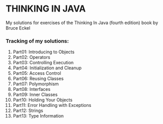 # THINKING IN JAVA
 My solutions for exercises of the Thinking In Java (fourth edition) book by Bruce Eckel
### Tracking of my solutions:
1. Part01: Introducing to Objects
2. Part02: Operators
3. Part03: Controlling Execution
4. Part04: Initialization and Cleanup
5. Part05: Access Control
6. Part06: Reusing Classes
7. Part07: Polymorphism
8. Part08: Interfaces
9. Part09: Inner Classes
10. Part10: Holding Your Objects
11. Part11: Error Handling with Exceptions
12. Part12: Strings
13. Part13: Type Information 
